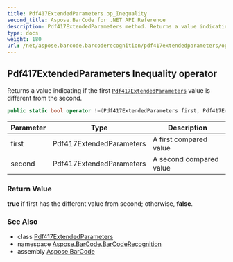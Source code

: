 ```yaml
---
title: Pdf417ExtendedParameters.op_Inequality
second_title: Aspose.BarCode for .NET API Reference
description: Pdf417ExtendedParameters method. Returns a value indicating if the first Pdf417ExtendedParameters value is different from the second
type: docs
weight: 180
url: /net/aspose.barcode.barcoderecognition/pdf417extendedparameters/op_inequality/
---
```

## Pdf417ExtendedParameters Inequality operator

Returns a value indicating if the first [`Pdf417ExtendedParameters`](../) value is different from the second.

```csharp
public static bool operator !=(Pdf417ExtendedParameters first, Pdf417ExtendedParameters second)
```

| Parameter | Type | Description |
| --- | --- | --- |
| first | Pdf417ExtendedParameters | A first compared value |
| second | Pdf417ExtendedParameters | A second compared value |

### Return Value

**true** if first has the different value from second; otherwise, **false**.

### See Also

* class [Pdf417ExtendedParameters](../)
* namespace [Aspose.BarCode.BarCodeRecognition](../../pdf417extendedparameters/)
* assembly [Aspose.BarCode](../../../)


